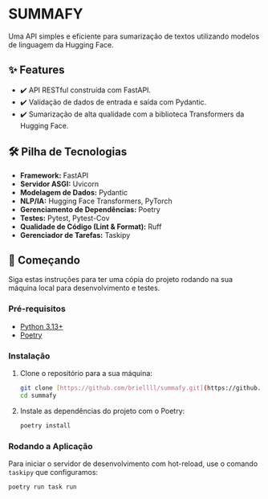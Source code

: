 # SUMMAFY

Uma API simples e eficiente para sumarização de textos utilizando modelos de linguagem da Hugging Face.

## ✨ Features

* ✔️ API RESTful construída com FastAPI.
* ✔️ Validação de dados de entrada e saída com Pydantic.
* ✔️ Sumarização de alta qualidade com a biblioteca Transformers da Hugging Face.

## 🛠️ Pilha de Tecnologias

* **Framework:** FastAPI
* **Servidor ASGI:** Uvicorn
* **Modelagem de Dados:** Pydantic
* **NLP/IA:** Hugging Face Transformers, PyTorch
* **Gerenciamento de Dependências:** Poetry
* **Testes:** Pytest, Pytest-Cov
* **Qualidade de Código (Lint & Format):** Ruff
* **Gerenciador de Tarefas:** Taskipy

## 🚀 Começando

Siga estas instruções para ter uma cópia do projeto rodando na sua máquina local para desenvolvimento e testes.

### Pré-requisitos

* [Python 3.13+](https://www.python.org/downloads/)
* [Poetry](https://python-poetry.org/docs/#installation)

### Instalação

1.  Clone o repositório para a sua máquina:
    ```bash
    git clone [https://github.com/briellll/summafy.git](https://github.com/seu-usuario/summafy.git)
    cd summafy
    ```

2.  Instale as dependências do projeto com o Poetry:
    ```bash
    poetry install
    ```

### Rodando a Aplicação

Para iniciar o servidor de desenvolvimento com hot-reload, use o comando `taskipy` que configuramos:

```bash
poetry run task run
